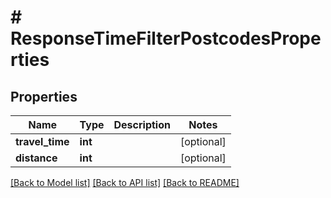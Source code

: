 # # ResponseTimeFilterPostcodesProperties

## Properties

Name | Type | Description | Notes
------------ | ------------- | ------------- | -------------
**travel_time** | **int** |  | [optional]
**distance** | **int** |  | [optional]

[[Back to Model list]](../../README.md#models) [[Back to API list]](../../README.md#endpoints) [[Back to README]](../../README.md)
